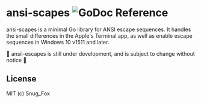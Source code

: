 # ansi-scapes ![GoDoc Reference](https://godoc.org/github.com/snugfox/ansii-escapes?status.svg)
ansi-scapes is a minimal Go library for ANSI escape sequences. It handles the
small differences in the Apple's Terminal app, as well as enable escape
sequences in Windows 10 v1511 and later.

🚧 ansii-escapes is still under development, and is subject to change without
notice 🚧

## License
MIT (c) Snug_Fox
